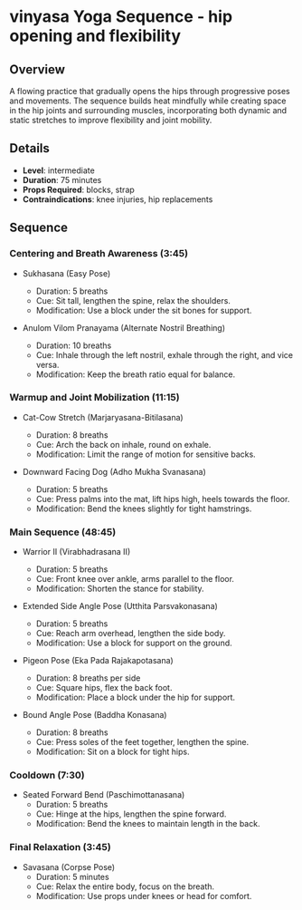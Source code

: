 # vinyasa Yoga Sequence - hip opening and flexibility

## Overview
A flowing practice that gradually opens the hips through progressive poses and movements. The sequence builds heat mindfully while creating space in the hip joints and surrounding muscles, incorporating both dynamic and static stretches to improve flexibility and joint mobility.

## Details
- **Level**: intermediate
- **Duration**: 75 minutes
- **Props Required**: blocks, strap
- **Contraindications**: knee injuries, hip replacements

## Sequence

### Centering and Breath Awareness (3:45)
- Sukhasana (Easy Pose)
  - Duration: 5 breaths
  - Cue: Sit tall, lengthen the spine, relax the shoulders.
  - Modification: Use a block under the sit bones for support.

- Anulom Vilom Pranayama (Alternate Nostril Breathing)
  - Duration: 10 breaths
  - Cue: Inhale through the left nostril, exhale through the right, and vice versa.
  - Modification: Keep the breath ratio equal for balance.

### Warmup and Joint Mobilization (11:15)
- Cat-Cow Stretch (Marjaryasana-Bitilasana)
  - Duration: 8 breaths
  - Cue: Arch the back on inhale, round on exhale.
  - Modification: Limit the range of motion for sensitive backs.

- Downward Facing Dog (Adho Mukha Svanasana)
  - Duration: 5 breaths
  - Cue: Press palms into the mat, lift hips high, heels towards the floor.
  - Modification: Bend the knees slightly for tight hamstrings.

### Main Sequence (48:45)
- Warrior II (Virabhadrasana II)
  - Duration: 5 breaths
  - Cue: Front knee over ankle, arms parallel to the floor.
  - Modification: Shorten the stance for stability.

- Extended Side Angle Pose (Utthita Parsvakonasana)
  - Duration: 5 breaths
  - Cue: Reach arm overhead, lengthen the side body.
  - Modification: Use a block for support on the ground.

- Pigeon Pose (Eka Pada Rajakapotasana)
  - Duration: 8 breaths per side
  - Cue: Square hips, flex the back foot.
  - Modification: Place a block under the hip for support.

- Bound Angle Pose (Baddha Konasana)
  - Duration: 8 breaths
  - Cue: Press soles of the feet together, lengthen the spine.
  - Modification: Sit on a block for tight hips.

### Cooldown (7:30)
- Seated Forward Bend (Paschimottanasana)
  - Duration: 5 breaths
  - Cue: Hinge at the hips, lengthen the spine forward.
  - Modification: Bend the knees to maintain length in the back.

### Final Relaxation (3:45)
- Savasana (Corpse Pose)
  - Duration: 5 minutes
  - Cue: Relax the entire body, focus on the breath.
  - Modification: Use props under knees or head for comfort.